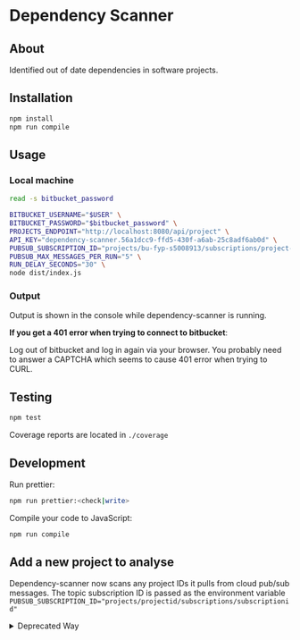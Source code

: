# Dependency Scanner

## About

Identified out of date dependencies in software projects.

## Installation

```bash
npm install
npm run compile
```

## Usage

### Local machine

```bash
read -s bitbucket_password

BITBUCKET_USERNAME="$USER" \
BITBUCKET_PASSWORD="$bitbucket_password" \
PROJECTS_ENDPOINT="http://localhost:8080/api/project" \
API_KEY="dependency-scanner.56a1dcc9-ffd5-430f-a6ab-25c8adf6ab0d" \
PUBSUB_SUBSCRIPTION_ID="projects/bu-fyp-s5008913/subscriptions/project-scan-sub" \
PUBSUB_MAX_MESSAGES_PER_RUN="5" \
RUN_DELAY_SECONDS="30" \
node dist/index.js
```

### Output

Output is shown in the console while dependency-scanner is running. 

**If you get a 401 error when trying to connect to bitbucket**:

Log out of bitbucket and log in again via your browser. You probably need to
answer a CAPTCHA which seems to cause 401 error when trying to CURL.

## Testing

```bash
npm test
```

Coverage reports are located in `./coverage`

## Development

Run prettier:

```bash
npm run prettier:<check|write>
```

Compile your code to JavaScript:

```bash
npm run compile
```

## Add a new project to analyse

Dependency-scanner now scans any project IDs it pulls from cloud pub/sub messages.
The topic subscription ID is passed as the environment variable
`PUBSUB_SUBSCRIPTION_ID="projects/projectid/subscriptions/subscriptionid"`

<details><summary>Deprecated Way</summary>
<p>
A list of projects dependency-scanner inspects can be found at
`src/projects.ts`. To add a new project to be inspected when it runs, add the
relevant project information.

For a project using NPM (package.json & package-lock.json), add the following
under `npmProjects`:

```typescript
    {
      projectName: "NPM Project Name",
      packageJsonUrl:
        "https://bitbucket.il2management.local/path-to-raw-package-json",
      packageLockUrl:
        "https://bitbucket.il2management.local/path-to-raw-package-lock-dot-json"
    }
```

Run `npm run compile` after adding a project to compile it to JavaScript.
</p>
</details>